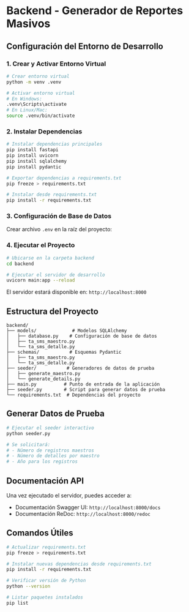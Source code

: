 # Backend - Generador de Reportes Masivos

## Configuración del Entorno de Desarrollo

### 1. Crear y Activar Entorno Virtual

```bash
# Crear entorno virtual
python -m venv .venv

# Activar entorno virtual
# En Windows:
.venv\Scripts\activate
# En Linux/Mac:
source .venv/bin/activate
```

### 2. Instalar Dependencias

```bash
# Instalar dependencias principales
pip install fastapi
pip install uvicorn
pip install sqlalchemy
pip install pydantic

# Exportar dependencias a requirements.txt
pip freeze > requirements.txt

# Instalar desde requirements.txt
pip install -r requirements.txt
```

### 3. Configuración de Base de Datos

Crear archivo `.env` en la raíz del proyecto:

### 4. Ejecutar el Proyecto

```bash
# Ubicarse en la carpeta backend
cd backend

# Ejecutar el servidor de desarrollo
uvicorn main:app --reload
```

El servidor estará disponible en: `http://localhost:8000`

## Estructura del Proyecto

```
backend/
├── models/             # Modelos SQLAlchemy
│   ├── database.py    # Configuración de base de datos
│   ├── ta_sms_maestro.py
│   └── ta_sms_detalle.py
├── schemas/           # Esquemas Pydantic
│   ├── ta_sms_maestro.py
│   └── ta_sms_detalle.py
├── seeder/           # Generadores de datos de prueba
│   ├── generate_maestro.py
│   └── generate_details.py
├── main.py          # Punto de entrada de la aplicación
├── seeder.py        # Script para generar datos de prueba
└── requirements.txt  # Dependencias del proyecto
```

## Generar Datos de Prueba

```bash
# Ejecutar el seeder interactivo
python seeder.py

# Se solicitará:
# - Número de registros maestros
# - Número de detalles por maestro
# - Año para los registros
```

## Documentación API

Una vez ejecutado el servidor, puedes acceder a:

- Documentación Swagger UI: `http://localhost:8000/docs`
- Documentación ReDoc: `http://localhost:8000/redoc`

## Comandos Útiles

```bash
# Actualizar requirements.txt
pip freeze > requirements.txt

# Instalar nuevas dependencias desde requirements.txt
pip install -r requirements.txt

# Verificar versión de Python
python --version

# Listar paquetes instalados
pip list
```